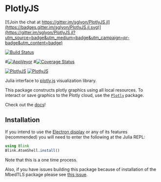 # PlotlyJS

[![Join the chat at https://gitter.im/sglyon/PlotlyJS.jl](https://badges.gitter.im/sglyon/PlotlyJS.jl.svg)](https://gitter.im/sglyon/PlotlyJS.jl?utm_source=badge&utm_medium=badge&utm_campaign=pr-badge&utm_content=badge)

[![Build Status](https://travis-ci.org/sglyon/PlotlyJS.jl.svg?branch=master)](https://travis-ci.org/sglyon/PlotlyJS.jl)

#[![AppVeyor](https://ci.appveyor.com/api/projects/status/mue0n1yhlxq4ok8d/branch/master?svg=true)](https://ci.appveyor.com/project/sglyon/plotlyjs-jl/branch/master)
#[![Coverage Status](https://img.shields.io/coveralls/sglyon/PlotlyJS.jl.svg)](https://coveralls.io/r/sglyon/PlotlyJS.jl)

[![PlotlyJS](http://pkg.julialang.org/badges/PlotlyJS_0.5.svg)](http://pkg.julialang.org/?pkg=PlotlyJS)
[![PlotlyJS](http://pkg.julialang.org/badges/PlotlyJS_0.6.svg)](http://pkg.julialang.org/?pkg=PlotlyJS)

Julia interface to [plotly.js][_plotlyjs] visualization library.

This package constructs plotly graphics using all local resources. To interact or save graphics to the Plotly cloud, use the  [`Plotly`](https://github.com/plotly/Plotly.jl) package.

Check out the [docs](http://spencerlyon.com/PlotlyJS.jl/)!



[_plotlyjs]: https://plot.ly/javascript

## Installation

If you intend to use the [Electron display](http://spencerlyon.com/PlotlyJS.jl/syncplots/#electronplot) or any of its features (recommended) you will need to enter the following at the Julia REPL:

```julia
using Blink
Blink.AtomShell.install()
```

Note that this is a one time process.

Also, if you have issues building this package because of installation of the MbedTLS  package please see [this issue](https://github.com/sglyon/PlotlyJS.jl/issues/83).


